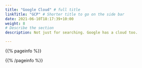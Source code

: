 ```yaml
---
title: "Google Cloud" # full title 
linkTitle: "GCP" # Shorter title to go on the side bar
date: 2021-06-10T18:17:39+10:00
weight: 8
# Describe the section
description: Not just for searching. Google has a cloud too.

---
```

<!-- Remove Comments and put content in their place -->


{{% pageinfo %}}
<!-- Callouts -->
{{% /pageinfo %}}

<!-- Section description -->